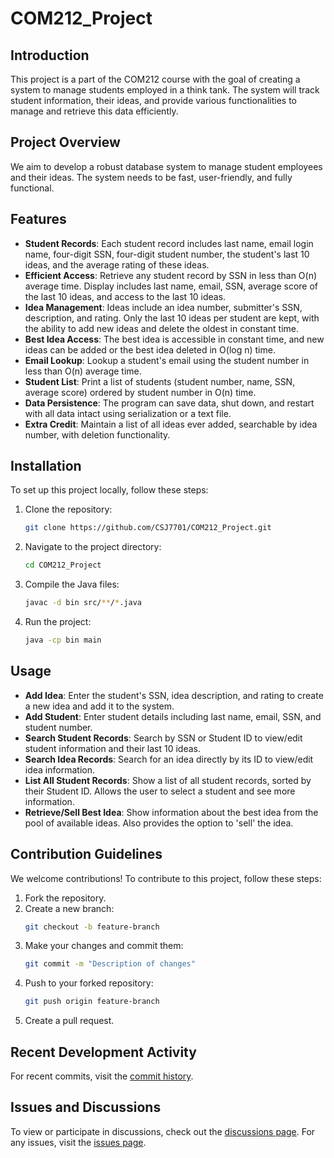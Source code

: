 # COM212_Project

## Introduction
This project is a part of the COM212 course with the goal of creating a system to manage students employed in a think tank. The system will track student information, their ideas, and provide various functionalities to manage and retrieve this data efficiently.

## Project Overview
We aim to develop a robust database system to manage student employees and their ideas. The system needs to be fast, user-friendly, and fully functional.

## Features
- **Student Records**: Each student record includes last name, email login name, four-digit SSN, four-digit student number, the student's last 10 ideas, and the average rating of these ideas.
- **Efficient Access**: Retrieve any student record by SSN in less than O(n) average time. Display includes last name, email, SSN, average score of the last 10 ideas, and access to the last 10 ideas.
- **Idea Management**: Ideas include an idea number, submitter's SSN, description, and rating. Only the last 10 ideas per student are kept, with the ability to add new ideas and delete the oldest in constant time.
- **Best Idea Access**: The best idea is accessible in constant time, and new ideas can be added or the best idea deleted in O(log n) time.
- **Email Lookup**: Lookup a student's email using the student number in less than O(n) average time.
- **Student List**: Print a list of students (student number, name, SSN, average score) ordered by student number in O(n) time.
- **Data Persistence**: The program can save data, shut down, and restart with all data intact using serialization or a text file.
- **Extra Credit**: Maintain a list of all ideas ever added, searchable by idea number, with deletion functionality.

## Installation
To set up this project locally, follow these steps:
1. Clone the repository:
   ```sh
   git clone https://github.com/CSJ7701/COM212_Project.git
   ```
2. Navigate to the project directory:
   ```sh
   cd COM212_Project
   ```
3. Compile the Java files:
   ```sh
   javac -d bin src/**/*.java
   ```
4. Run the project:
   ```sh
   java -cp bin main
   ```

## Usage
- **Add Idea**: Enter the student's SSN, idea description, and rating to create a new idea and add it to the system.
- **Add Student**: Enter student details including last name, email, SSN, and student number.
- **Search Student Records**: Search by SSN or Student ID to view/edit student information and their last 10 ideas.
- **Search Idea Records**: Search for an idea directly by its ID to view/edit idea information.
- **List All Student Records**: Show a list of all student records, sorted by their Student ID. Allows the user to select a student and see more information.
- **Retrieve/Sell Best Idea**: Show information about the best idea from the pool of available ideas. Also provides the option to 'sell' the idea.

## Contribution Guidelines
We welcome contributions! To contribute to this project, follow these steps:
1. Fork the repository.
2. Create a new branch:
   ```sh
   git checkout -b feature-branch
   ```
3. Make your changes and commit them:
   ```sh
   git commit -m "Description of changes"
   ```
4. Push to your forked repository:
   ```sh
   git push origin feature-branch
   ```
5. Create a pull request.

## Recent Development Activity
For recent commits, visit the [commit history](https://github.com/CSJ7701/COM212_Project/commits).

## Issues and Discussions
To view or participate in discussions, check out the [discussions page](https://github.com/CSJ7701/COM212_Project/discussions).
For any issues, visit the [issues page](https://github.com/CSJ7701/COM212_Project/issues).
